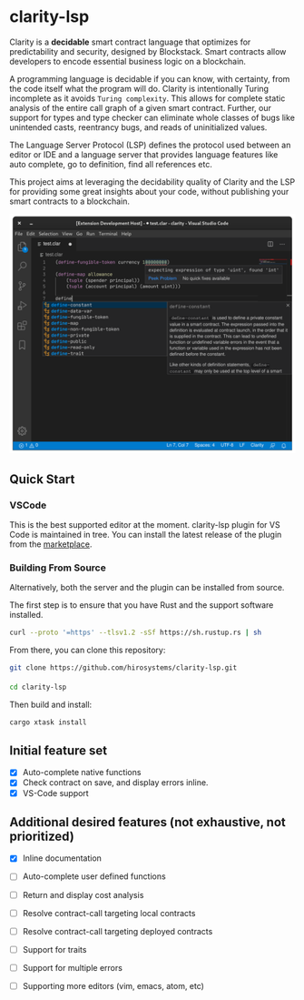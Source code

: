 
# clarity-lsp

Clarity is a **decidable** smart contract language that optimizes for predictability and security, designed by Blockstack. Smart contracts allow developers to encode essential business logic on a blockchain. 

A programming language is decidable if you can know, with certainty, from the code itself what the program will do. Clarity is intentionally Turing incomplete as it avoids `Turing complexity`. This allows for complete static analysis of the entire call graph of a given smart contract. Further, our support for types and type checker can eliminate whole classes of bugs like unintended casts, reentrancy bugs, and reads of uninitialized values.

The Language Server Protocol (LSP) defines the protocol used between an editor or IDE and a language server that provides language features like auto complete, go to definition, find all references etc.

This project aims at leveraging the decidability quality of Clarity and the LSP for providing some great insights about your code, without publishing your smart contracts to a blockchain.

![screenshot](doc/images/screenshot.png)

## Quick Start

### VSCode

This is the best supported editor at the moment. clarity-lsp plugin for VS Code is maintained in tree.
You can install the latest release of the plugin from the [marketplace](https://marketplace.visualstudio.com/items?itemName=hirosystems.clarity-lsp).

### Building From Source

Alternatively, both the server and the plugin can be installed from source.


The first step is to ensure that you have Rust and the support software installed.

```bash
curl --proto '=https' --tlsv1.2 -sSf https://sh.rustup.rs | sh
```

From there, you can clone this repository:

```bash
git clone https://github.com/hirosystems/clarity-lsp.git

cd clarity-lsp
```

Then build and install:

```bash
cargo xtask install
```


## Initial feature set
- [x] Auto-complete native functions
- [x] Check contract on save, and display errors inline.
- [x] VS-Code support

## Additional desired features (not exhaustive, not prioritized)
- [x] Inline documentation
- [ ] Auto-complete user defined functions
- [ ] Return and display cost analysis
- [ ] Resolve contract-call targeting local contracts 
- [ ] Resolve contract-call targeting deployed contracts
- [ ] Support for traits
- [ ] Support for multiple errors
- [ ] Supporting more editors (vim, emacs, atom, etc)


